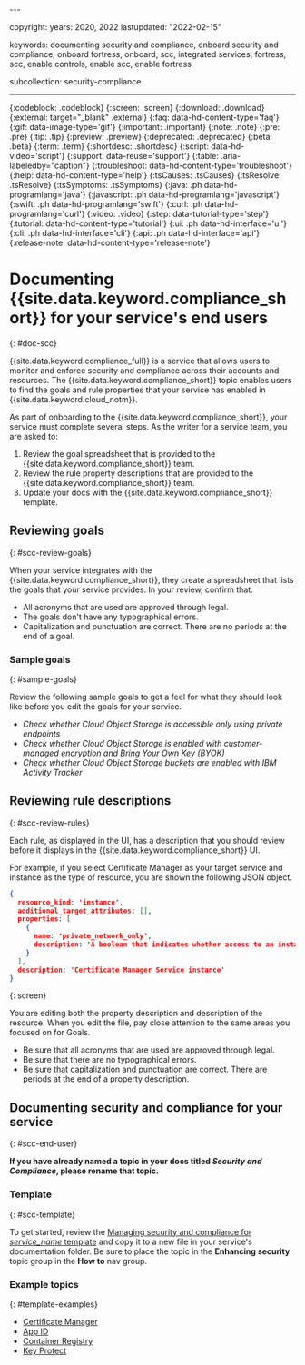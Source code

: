 <staging>---

copyright:
  years: 2020, 2022
lastupdated: "2022-02-15"

keywords: documenting security and compliance, onboard security and compliance, onboard fortress, onboard, scc, integrated services, fortress, scc, enable controls, enable scc, enable fortress

subcollection: security-compliance

---

{:codeblock: .codeblock}
{:screen: .screen}
{:download: .download}
{:external: target="_blank" .external}
{:faq: data-hd-content-type='faq'}
{:gif: data-image-type='gif'}
{:important: .important}
{:note: .note}
{:pre: .pre}
{:tip: .tip}
{:preview: .preview}
{:deprecated: .deprecated}
{:beta: .beta}
{:term: .term}
{:shortdesc: .shortdesc}
{:script: data-hd-video='script'}
{:support: data-reuse='support'}
{:table: .aria-labeledby="caption"}
{:troubleshoot: data-hd-content-type='troubleshoot'}
{:help: data-hd-content-type='help'}
{:tsCauses: .tsCauses}
{:tsResolve: .tsResolve}
{:tsSymptoms: .tsSymptoms}
{:java: .ph data-hd-programlang='java'}
{:javascript: .ph data-hd-programlang='javascript'}
{:swift: .ph data-hd-programlang='swift'}
{:curl: .ph data-hd-programlang='curl'}
{:video: .video}
{:step: data-tutorial-type='step'}
{:tutorial: data-hd-content-type='tutorial'}
{:ui: .ph data-hd-interface='ui'}
{:cli: .ph data-hd-interface='cli'}
{:api: .ph data-hd-interface='api'}
{:release-note: data-hd-content-type='release-note'}

# Documenting {{site.data.keyword.compliance_short}} for your service's end users
{: #doc-scc}


{{site.data.keyword.compliance_full}} is a service that allows users to monitor and enforce security and compliance across their accounts and resources. The {{site.data.keyword.compliance_short}} topic enables users to find the goals and rule properties that your service has enabled in {{site.data.keyword.cloud_notm}}.

As part of onboarding to the {{site.data.keyword.compliance_short}}, your service must complete several steps. As the writer for a service team, you are asked to:

1. Review the goal spreadsheet that is provided to the {{site.data.keyword.compliance_short}} team.
2. Review the rule property descriptions that are provided to the {{site.data.keyword.compliance_short}} team.
3. Update your docs with the {{site.data.keyword.compliance_short}} template.



## Reviewing goals
{: #scc-review-goals}

When your service integrates with the {{site.data.keyword.compliance_short}}, they create a spreadsheet that lists the goals that your service provides. In your review, confirm that:

* All acronyms that are used are approved through legal.
* The goals don't have any typographical errors.
* Capitalization and punctuation are correct. There are no periods at the end of a goal.

### Sample goals
{: #sample-goals}

Review the following sample goals to get a feel for what they should look like before you edit the goals for your service.

* _Check whether Cloud Object Storage is accessible only using private endpoints_
* _Check whether Cloud Object Storage is enabled with customer-managed encryption and Bring Your Own Key (BYOK)_
* _Check whether Cloud Object Storage buckets are enabled with IBM Activity Tracker_



## Reviewing rule descriptions
{: #scc-review-rules}

Each rule, as displayed in the UI, has a description that you should review before it displays in the {{site.data.keyword.compliance_short}} UI.

For example, if you select Certificate Manager as your target service and instance as the type of resource, you are shown the following JSON object.

```json
{
  resource_kind: 'instance',
  additional_target_attributes: [],
  properties: [
    {
      name: 'private_network_only',
      description: 'A boolean that indicates whether access to an instance is enabled only through a private network.'
    }
  ],
  description: 'Certificate Manager Service instance'
}
```
{: screen}

You are editing both the property description and description of the resource. When you edit the file, pay close attention to the same areas you focused on for Goals.

* Be sure that all acronyms that are used are approved through legal.
* Be sure that there are no typographical errors.
* Be sure that capitalization and punctuation are correct. There are periods at the end of a property description.



## Documenting security and compliance for your service
{: #scc-end-user}

**If you have already named a topic in your docs titled *Security and Compliance*, please rename that topic.**

### Template
{: #scc-template}

To get started, review the [Managing security and compliance for *service_name* template](https://github.ibm.com/cloud-docs-internal/writing/blob/draft/content-kit/manage-scc-template.md) and copy it to a new file in your service's documentation folder. Be sure to place the topic in the **Enhancing security** topic group in the **How to** nav group.


### Example topics
{: #template-examples}

* [Certificate Manager](/docs/certificate-manager?topic=certificate-manager-manage-security-compliance)
* [App ID](/docs/appid?topic=appid-manage-security-compliance)
* [Container Registry](/docs/Registry?topic=Registry-manage-security-compliance)
* [Key Protect](/docs/key-protect?topic=key-protect-manage-security-compliance)

</staging>
